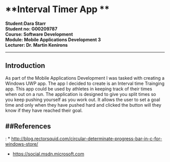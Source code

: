 
**Interval Timer App **
===================

**Student:Dara Starr**<br>
**Student no: G00209787**<br>
**Course: Software Development**<br>
**Module: Mobile Applications Development 3**<br>
**Lecturer: Dr. Martin Kenirons**<br>

----------

**Introduction**
-------------

As part of the Mobile Applications Development I was tasked with creating a Windows UWP app. The app I decided to create is an Interval time Trainging app. This app could be used by athletes in keeping track of their times when out on a run. The application is designed to give you split times so you keep pushing yourself as you work out. It allows the user to set a goal time and only when they have pushed hard and clicked the button will they know if they have reached their goal.




##**References**
-------------
: * http://blog.rectorsquid.com/circular-determinate-progress-bar-in-c-for-windows-store/
 * https://social.msdn.microsoft.com
